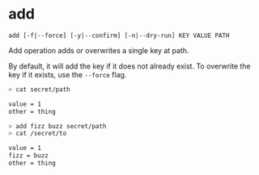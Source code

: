 # add

```text
add [-f|--force] [-y|--confirm] [-n|--dry-run] KEY VALUE PATH
```

Add operation adds or overwrites a single key at path.

By default, it will add the key if it does not already exist. To overwrite the key if it exists, use the `--force` flag.

```bash
> cat secret/path

value = 1
other = thing

> add fizz buzz secret/path
> cat /secret/to

value = 1
fizz = buzz
other = thing
```
